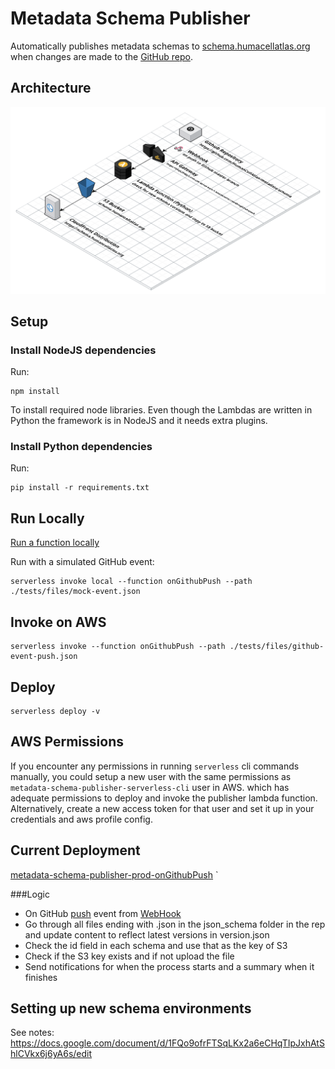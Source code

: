 # Metadata Schema Publisher

Automatically publishes metadata schemas to [schema.humacellatlas.org](https://schema.humancellatlas.org) when changes are made to the [GitHub repo](https://github.com/HumanCellAtlas/metadata-schema).

## Architecture
![Architecture of schema.humancellatlas.org metadata publisher](schema.humancellatlas.org.png)

## Setup

### Install NodeJS dependencies
Run:
```
npm install
```
To install required node libraries. Even though the Lambdas are written in Python the framework is in NodeJS and it needs extra plugins.

### Install Python dependencies
Run:
```
pip install -r requirements.txt
```

## Run Locally

[Run a function locally](https://serverless.com/framework/docs/providers/aws/cli-reference/invoke-local/#)

Run with a simulated GitHub event:

```
serverless invoke local --function onGithubPush --path ./tests/files/mock-event.json
```

## Invoke on AWS
```
serverless invoke --function onGithubPush --path ./tests/files/github-event-push.json

```
## Deploy
```
serverless deploy -v
```

## AWS Permissions
If you encounter any permissions in running `serverless` cli commands manually, you could setup a new user with the same permissions as `metadata-schema-publisher-serverless-cli` user in AWS. which has adequate permissions to deploy and invoke the publisher lambda function.
Alternatively, create a new access token for that user and set it up in your credentials and aws profile config.

## Current Deployment

[metadata-schema-publisher-prod-onGithubPush](https://console.aws.amazon.com/lambda/home?region=us-east-1#/functions/metadata-schema-publisher-prod-onGithubPush?tab=graph)
`

###Logic

- On GitHub [push](https://developer.github.com/v3/activity/events/types/#pushevent) event from [WebHook](https://github.com/HumanCellAtlas/metadata-schema/settings/hooks)
- Go through all files ending with .json in the json_schema folder in the rep and update content to reflect latest versions in version.json
- Check the id field in each schema and use that as the key of S3
- Check if the S3 key exists and if not upload the file
- Send notifications for when the process starts and a summary when it finishes

## Setting up new schema environments
See notes: https://docs.google.com/document/d/1FQo9ofrFTSqLKx2a6eCHqTIpJxhAtShlCVkx6j6yA6s/edit